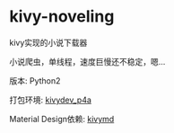 # kivy-noveling
kivy实现的小说下载器

小说爬虫，单线程，速度巨慢还不稳定，嗯...

版本: Python2

打包环境: [kivydev_p4a](https://github.com/nkiiiiid/kivy-apk)

Material Design依赖: [kivymd](https://gitlab.com/kivymd/KivyMD)
